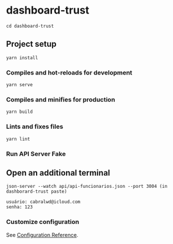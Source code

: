 # dashboard-trust

```
cd dashboard-trust
```

## Project setup

```
yarn install
```

### Compiles and hot-reloads for development

```
yarn serve
```

### Compiles and minifies for production

```
yarn build
```

### Lints and fixes files

```
yarn lint
```

### Run API Server Fake

## Open an additional terminal

```
json-server --watch api/api-funcionarios.json --port 3004 (in dashborard-trust paste)

usuário: cabralwd@icloud.com
senha: 123
```

### Customize configuration

See [Configuration Reference](https://cli.vuejs.org/config/).
